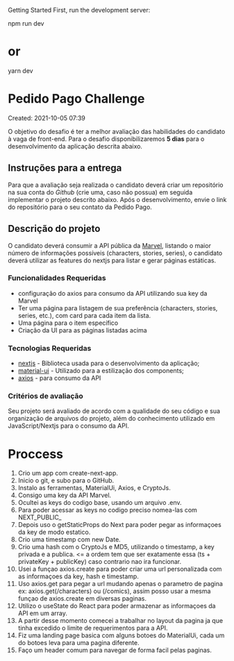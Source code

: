 Getting Started
First, run the development server:

npm run dev
# or
yarn dev

# Pedido Pago Challenge
Created: 2021-10-05 07:39

O objetivo do desafio é ter a melhor avaliação das habilidades do candidato à vaga de front-end. Para o desafio disponibilizaremos **5 dias** para o desenvolvimento da aplicação descrita abaixo.

## Instruções para a entrega

Para que a avaliação seja realizada o candidato deverá criar um repositório na sua conta do _Github_ (crie uma, caso não possua) em seguida implementar o projeto descrito abaixo. Após o desenvolvimento, envie o link do repositório para o seu contato da Pedido Pago.

## Descrição do projeto

O candidato deverá consumir a API pública da [Marvel](https://developer.marvel.com/), listando o maior número de informações possíveis (characters, stories, series), o candidato deverá utilizar as features do nextjs para listar e gerar páginas estáticas.

### Funcionalidades Requeridas

-   configuração do axios para consumo da API utilizando sua key da Marvel
-   Ter uma página para listagem de sua preferência (characters, stories, series, etc.), com card para cada item da lista.
-   Uma página para o item específico
-   Criação da UI para as páginas listadas acima

### Tecnologias Requeridas

-   [nextjs](https://github.com/vercel/next.js) - Biblioteca usada para o desenvolvimento da aplicação;
-   [material-ui](https://material-ui.com/) - Utilizado para a estilização dos components;
-   [axios](https://github.com/axios/axios) - para consumo da API

### Critérios de avaliação

Seu projeto será avaliado de acordo com a qualidade do seu código e sua organização de arquivos do projeto, além do conhecimento utilizado em JavaScript/Nextjs para o consumo da API.

# Proccess
1. Crio um app com create-next-app.
2. Inicio o git, e subo para o GitHub.
3. Instalo as ferramentas, MaterialUi, Axios, e CryptoJs.
4. Consigo uma key da API Marvel.
5. Ocultei as keys do codigo base, usando um arquivo .env.
6. Para poder acessar as keys no codigo preciso nomea-las com NEXT_PUBLIC_
7. Depois uso o getStaticProps do Next para poder pegar as informaçoes da key de modo estatico.
8. Crio uma timestamp com new Date.
9. Crio uma hash com o CryptoJs e MD5, utilizando o timestamp, a key privada e a publica. <= a ordem tem que ser exatamente essa (ts + privateKey + publicKey) caso contrario nao ira funcionar.
10. Usei a funçao axios.create para poder criar uma url personalizada com as informaçoes da key, hash e timestamp. 
11. Uso axios.get para pegar a url mudando apenas o parametro de pagina ex: axios.get(/characters) ou (/comics), assim posso usar a mesma funçao de axios.create em diversas paginas.
12. Utilizo o useState do React para poder armazenar as informaçoes da API em um array.
13. A partir desse momento comecei a trabalhar no layout da pagina ja que tinha excedido o limite de requerimentos para a API.
14. Fiz uma landing page basica com alguns botoes do MaterialUi, cada um do botoes leva para uma pagina diferente.
15. Faço um header comum para navegar de forma facil pelas paginas.